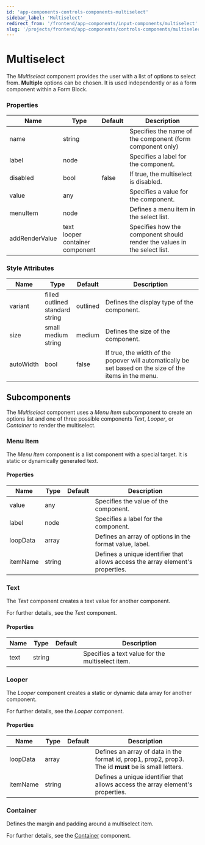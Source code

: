 ```yaml
---
id: 'app-components-controls-components-multiselect'
sidebar_label: 'Multiselect'
redirect_from: '/frontend/app-components/input-components/multiselect'
slug: '/projects/frontend/app-components/controls-components/multiselect'
---
```


# Multiselect

The _Multiselect_ component provides the user with a list of options to select from. **Multiple** options can be chosen. It is used independently or as a form component within a Form Block.

### Properties

<table>
<thead>
<tr><th>Name</th><th>Type</th><th>Default</th><th>Description</th></tr>
</thead>
<tbody>
<tr><td>name</td><td>string</td><td></td><td>Specifies the name of the component (form component only)</td></tr>
<tr><td>label</td><td>node</td><td></td><td>Specifies a label for the component.</td></tr>
<tr><td>disabled</td><td>bool</td><td>false</td><td>If true, the multiselect is disabled.</td></tr>
<tr><td>value</td><td>any</td><td></td><td>Specifies a value for the component.</td></tr>
<tr><td>menuItem</td><td>node</td><td></td><td>Defines a menu item in the select list.</td></tr>
<tr><td>addRenderValue</td><td>text<br/>looper<br/>container<br/>component</td><td></td><td>Specifies how the component should render the values in the select list.</td></tr>
</tbody>
</table>

### Style Attributes

<table>
<thead>
<tr><th>Name</th><th>Type</th><th>Default</th><th>Description</th></tr>
</thead>
<tbody>
<tr><td>variant</td><td>filled<br/>outlined<br/>standard<br/>string</td><td>outlined</td><td>Defines the display type of the component.</td></tr>
<tr><td>size</td><td>small<br/>medium<br/>string</td><td>medium</td><td>Defines the size of the component.</td></tr>
<tr><td>autoWidth</td><td>bool</td><td>false</td><td>If true, the width of the popover will automatically be set based on the size of the items in the menu.</td></tr>
</tbody>
</table>

## Subcomponents

The _Multiselect_ component uses a _Menu Item_ subcomponent to create an options list and one of three possible components _Text_, _Looper_, or _Container_ to render the multiselect.

### Menu Item

The _Menu Item_ component is a list component with a special target. It is static or dynamically generated text.

#### Properties

<table>
<thead>
<tr><th>Name</th><th>Type</th><th>Default</th><th>Description</th></tr>
</thead>
<tbody>
<tr><td>value</td><td>any</td><td></td><td>Specifies the value of the component.</td></tr>
<tr><td>label</td><td>node</td><td></td><td>Specifies a label for the component.</td></tr>
<tr><td>loopData</td><td>array</td><td></td><td>Defines an array of options in the format value, label.</td></tr>
<tr><td>itemName</td><td>string</td><td></td><td>Defines a unique identifier that allows access the array element's properties.</td></tr>
</tbody>
</table>

### Text

The _Text_ component creates a text value for another component.

For further details, see the *Text* component.

#### Properties

<table>
<thead>
<tr><th>Name</th><th>Type</th><th>Default</th><th>Description</th></tr>
</thead>
<tbody>
<tr><td>text</td><td>string</td><td></td><td>Specifies a text value for the multiselect item.</td></tr>
</tbody>
</table>

### Looper

The _Looper_ component creates a static or dynamic data array for another component.

For further details, see the *Looper* component.

#### Properties

<table>
<thead>
<tr><th>Name</th><th>Type</th><th>Default</th><th>Description</th></tr>
</thead>
<tbody>
<tr><td>loopData</td><td>array</td><td></td><td>Defines an array of data in the format id, prop1, prop2, prop3. The id <b>must</b> be is small letters.</td></tr>
<tr><td>itemName</td><td>string</td><td></td><td>Defines a unique identifier that allows access the array element's properties.</td></tr>
</tbody>
</table>

### Container

Defines the margin and padding around a multiselect item.

For further details, see the [Container](/projects/frontend/app-components/layout-components/container) component.
